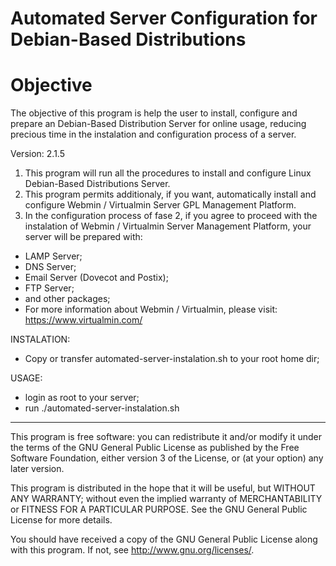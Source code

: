 # Automated Server Configuration for Debian-Based Distributions

# Objective
The objective of this program is help the user to install, configure and prepare an Debian-Based Distribution Server for online usage, reducing precious time in the instalation and configuration process of a server.

Version: 2.1.5

1. This program will run all the procedures to install and configure Linux Debian-Based Distributions Server.
2. This program permits additionaly, if you want, automatically install and configure Webmin / Virtualmin Server GPL Management Platform.
3. In the configuration process of fase 2, if you agree to proceed with the instalation of Webmin / Virtualmin Server Management Platform, your server will be prepared with:
- LAMP Server;
- DNS Server;
- Email Server (Dovecot and Postix);
- FTP Server;
- and other packages;
- For more information about Webmin / Virtualmin, please visit: https://www.virtualmin.com/

INSTALATION:
- Copy or transfer automated-server-instalation.sh to your root home dir;

USAGE:
- login as root to your server;
- run ./automated-server-instalation.sh

********************************************************************

This program is free software: you can redistribute it and/or modify
it under the terms of the GNU General Public License as published by
the Free Software Foundation, either version 3 of the License, or
(at your option) any later version.

This program is distributed in the hope that it will be useful,
but WITHOUT ANY WARRANTY; without even the implied warranty of
MERCHANTABILITY or FITNESS FOR A PARTICULAR PURPOSE. See the
GNU General Public License for more details.

You should have received a copy of the GNU General Public License
along with this program. If not, see http://www.gnu.org/licenses/.
